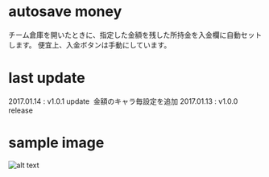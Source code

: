 # autosave money
チーム倉庫を開いたときに、指定した金額を残した所持金を入金欄に自動セットします。 
便宜上、入金ボタンは手動にしています。

# last update
2017.01.14 : v1.0.1 update  金額のキャラ毎設定を追加
2017.01.13 : v1.0.0 release

# sample image
![alt text](https://github.com/chicori/TOS-Addon/raw/master/autosavemoney/readme2.jpg)
